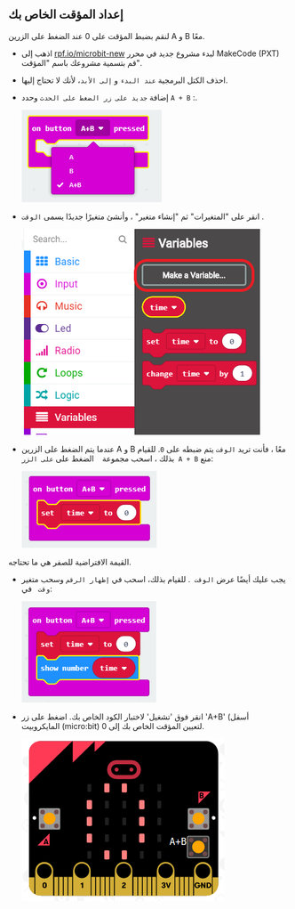 ## إعداد المؤقت الخاص بك

لنقم بضبط المؤقت على 0 عند الضغط على الزرين A و B معًا.

+ اذهب إلى <a href="http://rpf.io/microbit-new" target="_blank">rpf.io/microbit-new</a> لبدء مشروع جديد في محرر MakeCode (PXT) قم بتسمية مشروعك باسم "المؤقت".

+ احذف الكتل البرمجية `عند البدء` و `إلى الأبد`، لأنك لا تحتاج إليها.

+ إضافة ` جديد على زر الضغط على الحدث ` وحدد ` A + B ` :.
    
    ![لقطة الشاشة](images/clock-a-b.png)

+ انقر على "المتغيرات" ثم "إنشاء متغير" ، وأنشئ متغيرًا جديدًا يسمى ` الوقت ` .
    
    ![لقطة الشاشة](images/clock-var-time.png)

+ عندما يتم الضغط على الزرين A و B معًا ، فأنت تريد ` الوقت ` يتم ضبطه على ` 0 `. للقيام بذلك ، اسحب مجموعة ` ` الضغط على ` على الزر A + B ` منع:
    
    ![لقطة الشاشة](images/clock-reset-1.png)

القيمة الافتراضية للصفر هي ما تحتاجه.

+ يجب عليك أيضًا عرض `الوقت `. للقيام بذلك، اسحب في ` إظهار الرقم ` وسحب متغير `وقت ` في:
    
    ![لقطة الشاشة](images/clock-reset-show.png)

+ انقر فوق 'تشغيل' لاختبار الكود الخاص بك. اضغط على زر 'A+B' (أسفل المايكروبيت (micro:bit) لتعيين المؤقت الخاص بك إلى 0.
    
    ![لقطة الشاشة](images/clock-test-reset.png)